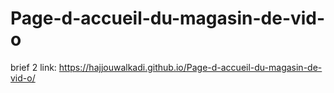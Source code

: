 # Page-d-accueil-du-magasin-de-vid-o
brief 2
link: https://hajjouwalkadi.github.io/Page-d-accueil-du-magasin-de-vid-o/
